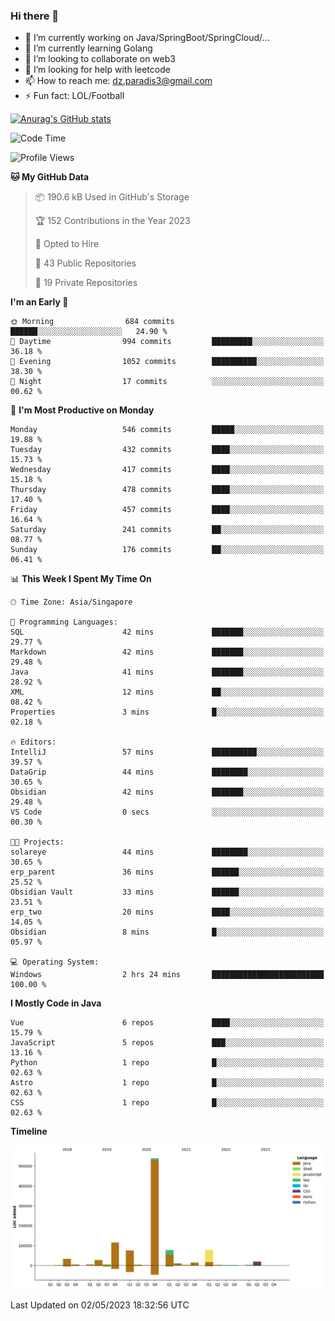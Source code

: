 ### Hi there 👋

- 🔭 I’m currently working on Java/SpringBoot/SpringCloud/...
- 🌱 I’m currently learning Golang
- 👯 I’m looking to collaborate on web3
- 🤔 I’m looking for help with leetcode
- 📫 How to reach me: dz.paradis3@gmail.com
- ⚡ Fun fact: LOL/Football

[![Anurag's GitHub stats](https://github-readme-stats.vercel.app/api?username=xiumu2017&show_icons=true&theme=radical)](https://github.com/anuraghazra/github-readme-stats)

<!--
**xiumu2017/xiumu2017** is a ✨ _special_ ✨ repository because its `README.md` (this file) appears on your GitHub profile.

Here are some ideas to get you started:

- 🔭 I’m currently working on ...
- 🌱 I’m currently learning ...
- 👯 I’m looking to collaborate on ...
- 🤔 I’m looking for help with ...
- 💬 Ask me about ...
- 📫 How to reach me: ...
- 😄 Pronouns: ...
- ⚡ Fun fact: ...
-->

<!--START_SECTION:waka-->
![Code Time](http://img.shields.io/badge/Code%20Time-1%2C371%20hrs%2023%20mins-blue)

![Profile Views](http://img.shields.io/badge/Profile%20Views-7-blue)

**🐱 My GitHub Data** 

> 📦 190.6 kB Used in GitHub's Storage 
 > 
> 🏆 152 Contributions in the Year 2023
 > 
> 💼 Opted to Hire
 > 
> 📜 43 Public Repositories 
 > 
> 🔑 19 Private Repositories 
 > 
**I'm an Early 🐤** 

```text
🌞 Morning                684 commits         ██████░░░░░░░░░░░░░░░░░░░   24.90 % 
🌆 Daytime                994 commits         █████████░░░░░░░░░░░░░░░░   36.18 % 
🌃 Evening                1052 commits        ██████████░░░░░░░░░░░░░░░   38.30 % 
🌙 Night                  17 commits          ░░░░░░░░░░░░░░░░░░░░░░░░░   00.62 % 
```
📅 **I'm Most Productive on Monday** 

```text
Monday                   546 commits         █████░░░░░░░░░░░░░░░░░░░░   19.88 % 
Tuesday                  432 commits         ████░░░░░░░░░░░░░░░░░░░░░   15.73 % 
Wednesday                417 commits         ████░░░░░░░░░░░░░░░░░░░░░   15.18 % 
Thursday                 478 commits         ████░░░░░░░░░░░░░░░░░░░░░   17.40 % 
Friday                   457 commits         ████░░░░░░░░░░░░░░░░░░░░░   16.64 % 
Saturday                 241 commits         ██░░░░░░░░░░░░░░░░░░░░░░░   08.77 % 
Sunday                   176 commits         ██░░░░░░░░░░░░░░░░░░░░░░░   06.41 % 
```


📊 **This Week I Spent My Time On** 

```text
🕑︎ Time Zone: Asia/Singapore

💬 Programming Languages: 
SQL                      42 mins             ███████░░░░░░░░░░░░░░░░░░   29.77 % 
Markdown                 42 mins             ███████░░░░░░░░░░░░░░░░░░   29.48 % 
Java                     41 mins             ███████░░░░░░░░░░░░░░░░░░   28.92 % 
XML                      12 mins             ██░░░░░░░░░░░░░░░░░░░░░░░   08.42 % 
Properties               3 mins              █░░░░░░░░░░░░░░░░░░░░░░░░   02.18 % 

🔥 Editors: 
IntelliJ                 57 mins             ██████████░░░░░░░░░░░░░░░   39.57 % 
DataGrip                 44 mins             ████████░░░░░░░░░░░░░░░░░   30.65 % 
Obsidian                 42 mins             ███████░░░░░░░░░░░░░░░░░░   29.48 % 
VS Code                  0 secs              ░░░░░░░░░░░░░░░░░░░░░░░░░   00.30 % 

🐱‍💻 Projects: 
solareye                 44 mins             ████████░░░░░░░░░░░░░░░░░   30.65 % 
erp_parent               36 mins             ██████░░░░░░░░░░░░░░░░░░░   25.52 % 
Obsidian Vault           33 mins             ██████░░░░░░░░░░░░░░░░░░░   23.51 % 
erp_two                  20 mins             ████░░░░░░░░░░░░░░░░░░░░░   14.05 % 
Obsidian                 8 mins              █░░░░░░░░░░░░░░░░░░░░░░░░   05.97 % 

💻 Operating System: 
Windows                  2 hrs 24 mins       █████████████████████████   100.00 % 
```

**I Mostly Code in Java** 

```text
Vue                      6 repos             ████░░░░░░░░░░░░░░░░░░░░░   15.79 % 
JavaScript               5 repos             ███░░░░░░░░░░░░░░░░░░░░░░   13.16 % 
Python                   1 repo              █░░░░░░░░░░░░░░░░░░░░░░░░   02.63 % 
Astro                    1 repo              █░░░░░░░░░░░░░░░░░░░░░░░░   02.63 % 
CSS                      1 repo              █░░░░░░░░░░░░░░░░░░░░░░░░   02.63 % 
```



**Timeline**

![Lines of Code chart](https://raw.githubusercontent.com/xiumu2017/xiumu2017/main/assets/bar_graph.png)


 Last Updated on 02/05/2023 18:32:56 UTC
<!--END_SECTION:waka-->
